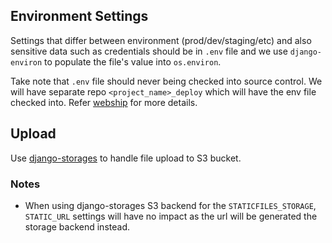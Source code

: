 

## Environment Settings
Settings that differ between environment (prod/dev/staging/etc) and also sensitive data such as credentials should be in `.env` file and we use `django-environ` to populate the file's value into `os.environ`.

Take note that `.env` file should never being checked into source control. We will have separate repo `<project_name>_deploy` which will have the env file checked into. Refer [webship] for more details.

## Upload
Use [django-storages] to handle file upload to S3 bucket.

### Notes
- When using django-storages S3 backend for the `STATICFILES_STORAGE`, `STATIC_URL` settings will have no impact as the url will be generated the storage backend instead. 

[django-storages]:https://django-storages.readthedocs.io/en/latest/backends/amazon-S3.html
[webship]:https://github.com/lalokalabs/webship/

